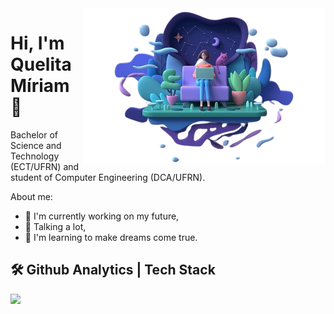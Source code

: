 <img align="right" height="250em" src="assets/github.png"/>

# Hi, I'm Quelita Míriam 👋

Bachelor of Science and Technology (ECT/UFRN) and student of Computer Engineering (DCA/UFRN).

About me:
- 🔭 I'm currently working on my future,
- 💬 Talking a lot,
- 🌱 I'm learning to make dreams come true.

## 🛠️ Github Analytics | Tech Stack
<div>
  <a href="https://github.com/quelita2">
<!--   <img height="180em" src="https://github-readme-stats.vercel.app/api?username=quelita2&show_icons=true&theme=radical&include_all_commits=true&count_private=true"/> -->
  <img height="180em" src="https://github-readme-stats.vercel.app/api/top-langs/?username=quelita2&layout=compact&langs_count=16&theme=radical"/>
</div>
